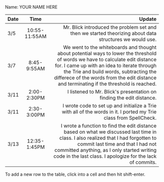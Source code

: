 Name: YOUR NAME HERE

| Date |     Time      |                                                                                                                                                                                                                                                                                                             Update |
|:-----|:-------------:|-------------------------------------------------------------------------------------------------------------------------------------------------------------------------------------------------------------------------------------------------------------------------------------------------------------------:|
| 3/5  | 10:55-11:55AM |                                                                                                                                                                                                            Mr. Blick introduced the problem set and then we started theorizing about data structures we would use. |
| 3/7  |  8:45-9:55AM  | We went to the whiteboards and thought about potential ways to lower the threshold of words we have to calculate edit distance for. I came up with an idea to iterate through the Trie and build words, subtracting the differece of the words from the edit distance and terminating if the threshold is reached. |
| 3/11 |  2:00-2:30PM  |                                                                                                                                                                                                                                               I listened to Mr. Blick's presentation on finding the edit distance. |
| 3/11 |  2:30-3:00PM  |                                                                                                                                                                                                  I wrote code to set up and initialize a Trie with all of the words in it. I ported my Trie class from SpellCheck. |
| 3/13 | 12:35-1:45PM  |                                 I wrote a function to find the edit distance based on what we discussed last time in class. I also realized that I had forgotten to commit last time and that I had not committed anything, as I only started writing code in the last class. I apologize for the lack of commits. |


To add a new row to the table, click into a cell and then hit shift-enter.